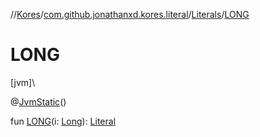 //[Kores](../../../index.md)/[com.github.jonathanxd.kores.literal](../index.md)/[Literals](index.md)/[LONG](-l-o-n-g.md)

# LONG

[jvm]\

@[JvmStatic](https://kotlinlang.org/api/latest/jvm/stdlib/kotlin.jvm/-jvm-static/index.html)()

fun [LONG](-l-o-n-g.md)(i: [Long](https://kotlinlang.org/api/latest/jvm/stdlib/kotlin/-long/index.html)): [Literal](../-literal/index.md)
